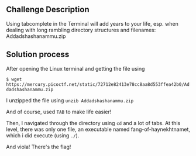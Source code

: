 ## Challenge Description

Using tabcomplete in the Terminal will add years to your life, esp. when dealing with long rambling directory structures and filenames: Addadshashanammu.zip

## Solution process
After opening the Linux terminal and getting the file using

`$ wget https://mercury.picoctf.net/static/72712e82413e78cc8aa8d553ffea42b0/Addadshashanammu.zip`

I unzipped the file using 
`unzib Addadshashanammu.zip`

And of course, used `TAB` to make life easier!

Then, I navigated through the directory using `cd` and a lot of tabs. At this level, there was only one file, an executable named fang-of-haynekhtnamet, 
which i did execute (using `./`). 

And viola! There's the flag!


